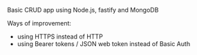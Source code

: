 Basic CRUD app using Node.js, fastify and MongoDB

Ways of improvement: 
- using HTTPS instead of HTTP
- using Bearer tokens / JSON web token instead of Basic Auth